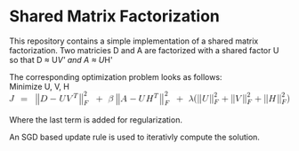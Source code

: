 # Shared Matrix Factorization

This repository contains a simple implementation of a shared matrix factorization.
Two matricies D and A are factorized with a shared factor U so that
D &#x2248; U*V'  and A &#x2248; U*H'

The corresponding optimization problem looks as follows:  
Minimize U, V, H ![](opti.gif)

Where the last term is added for regularization.

An SGD based update rule is used to iterativly compute the solution.
